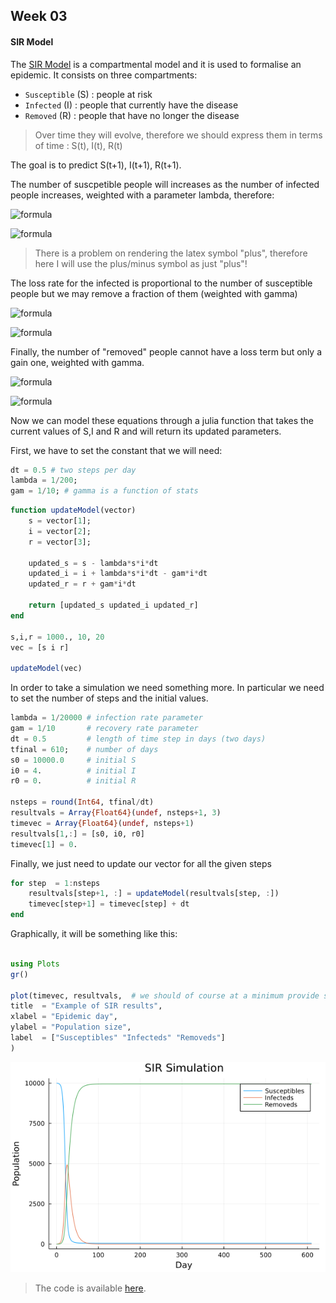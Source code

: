 ## Week 03

#### SIR Model

The [SIR Model](https://www.maa.org/press/periodicals/loci/joma/the-sir-model-for-spread-of-disease-the-differential-equation-model) is a compartmental model and it is used to formalise an epidemic. It consists on three compartments: 

* `Susceptible` (S) : people at risk
* `Infected` (I) : people that currently have the disease
* `Removed` (R) : people that have no longer the disease

> Over time they will evolve, therefore we should express them in terms of time : S(t), I(t), R(t)

The goal is to predict S(t+1), I(t+1), R(t+1). 

The number of suscpetible people will increases as the number of infected people increases, weighted with a parameter lambda, therefore:

![formula](https://render.githubusercontent.com/render/math?math=\color{white}\large\S(t_{i\pm1})=S(t_i)-{\lambda}S(t_i)I(t_i)dt)

![formula](https://render.githubusercontent.com/render/math?math=\color{black}\large\S(t_{i\pm1})=S(t_i)-{\lambda}S(t_i)I(t_i)dt)

> There is a problem on rendering the latex symbol "plus", therefore here I will use the plus/minus symbol as just "plus"!

The loss rate for the infected is proportional to the number of susceptible people but we may remove a fraction of them (weighted with gamma)


![formula](https://render.githubusercontent.com/render/math?math=\color{white}\large\I(t_{i\pm1})=I(t_i)+{\lambda}S(t_i)I(t_i)dt-{\gamma}I(t_i)dt)

![formula](https://render.githubusercontent.com/render/math?math=\color{black}\large\I(t_{i\pm1})=I(t_i)+{\lambda}S(t_i)I(t_i)dt-{\gamma}I(t_i)dt)

Finally, the number of "removed" people cannot have a loss term but only a gain one, weighted with gamma.

![formula](https://render.githubusercontent.com/render/math?math=\color{white}\large\R(t_{i\pm1})=R(t_i)+{\gamma}I(t_i)dt)

![formula](https://render.githubusercontent.com/render/math?math=\color{black}\large\R(t_{i\pm1})=R(t_i)+{\gamma}I(t_i)dt)

Now we can model these equations through a julia function that takes the current values of S,I and R and will return its updated parameters.

First, we have to set the constant that we will need:

```julia
dt = 0.5 # two steps per day
lambda = 1/200;
gam = 1/10; # gamma is a function of stats
```


```julia
function updateModel(vector)
    s = vector[1];
    i = vector[2];
    r = vector[3];

    updated_s = s - lambda*s*i*dt
    updated_i = i + lambda*s*i*dt - gam*i*dt
    updated_r = r + gam*i*dt

    return [updated_s updated_i updated_r]
end

s,i,r = 1000., 10, 20
vec = [s i r]

updateModel(vec)
```

In order to take a simulation we need something more. In particular we need to set the number of steps and the initial values. 

```julia
lambda = 1/20000 # infection rate parameter 
gam = 1/10       # recovery rate parameter  
dt = 0.5         # length of time step in days (two days)
tfinal = 610;    # number of days
s0 = 10000.0     # initial S
i0 = 4.          # initial I 
r0 = 0.          # initial R

nsteps = round(Int64, tfinal/dt)    
resultvals = Array{Float64}(undef, nsteps+1, 3)  
timevec = Array{Float64}(undef, nsteps+1)        
resultvals[1,:] = [s0, i0, r0]  
timevec[1] = 0.                 
```

Finally, we just need to update our vector for all the given steps

```julia
for step  = 1:nsteps
    resultvals[step+1, :] = updateModel(resultvals[step, :])
    timevec[step+1] = timevec[step] + dt
end
```

Graphically, it will be something like this:

```julia

using Plots
gr()

plot(timevec, resultvals,  # we should of course at a minimum provide some labels
title  = "Example of SIR results",
xlabel = "Epidemic day",
ylabel = "Population size",
label  = ["Susceptibles" "Infecteds" "Removeds"]
)
```

<p align="center">
<img src="../Assets/SIR.png">
</p>

> The code is available [here](../JuliaFiles/week_03_sir.jl).

